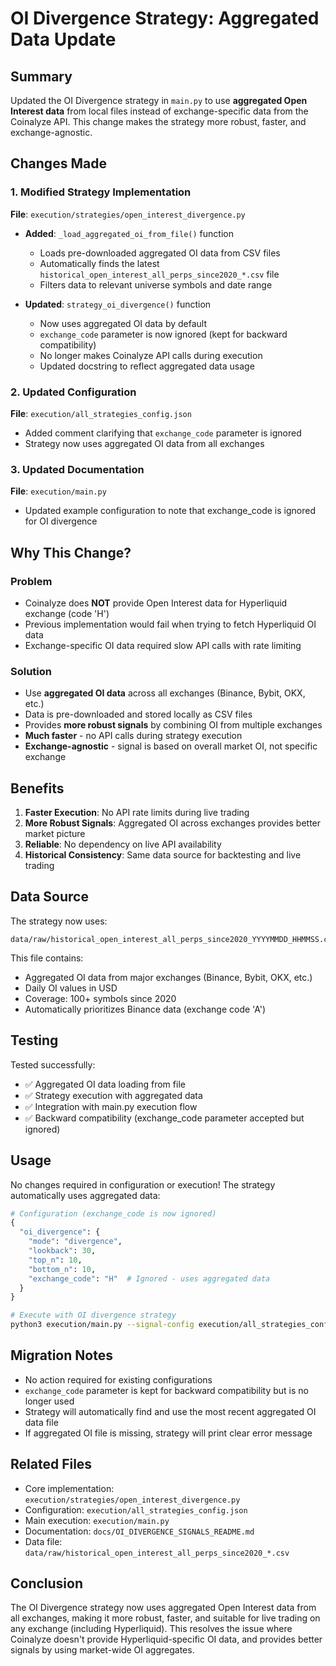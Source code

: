 # OI Divergence Strategy: Aggregated Data Update

## Summary

Updated the OI Divergence strategy in `main.py` to use **aggregated Open Interest data** from local files instead of exchange-specific data from the Coinalyze API. This change makes the strategy more robust, faster, and exchange-agnostic.

## Changes Made

### 1. Modified Strategy Implementation
**File**: `execution/strategies/open_interest_divergence.py`

- **Added**: `_load_aggregated_oi_from_file()` function
  - Loads pre-downloaded aggregated OI data from CSV files
  - Automatically finds the latest `historical_open_interest_all_perps_since2020_*.csv` file
  - Filters data to relevant universe symbols and date range
  
- **Updated**: `strategy_oi_divergence()` function
  - Now uses aggregated OI data by default
  - `exchange_code` parameter is now ignored (kept for backward compatibility)
  - No longer makes Coinalyze API calls during execution
  - Updated docstring to reflect aggregated data usage

### 2. Updated Configuration
**File**: `execution/all_strategies_config.json`

- Added comment clarifying that `exchange_code` parameter is ignored
- Strategy now uses aggregated OI data from all exchanges

### 3. Updated Documentation
**File**: `execution/main.py`

- Updated example configuration to note that exchange_code is ignored for OI divergence

## Why This Change?

### Problem
- Coinalyze does **NOT** provide Open Interest data for Hyperliquid exchange (code 'H')
- Previous implementation would fail when trying to fetch Hyperliquid OI data
- Exchange-specific OI data required slow API calls with rate limiting

### Solution
- Use **aggregated OI data** across all exchanges (Binance, Bybit, OKX, etc.)
- Data is pre-downloaded and stored locally as CSV files
- Provides **more robust signals** by combining OI from multiple exchanges
- **Much faster** - no API calls during strategy execution
- **Exchange-agnostic** - signal is based on overall market OI, not specific exchange

## Benefits

1. **Faster Execution**: No API rate limits during live trading
2. **More Robust Signals**: Aggregated OI across exchanges provides better market picture
3. **Reliable**: No dependency on live API availability
4. **Historical Consistency**: Same data source for backtesting and live trading

## Data Source

The strategy now uses:
```
data/raw/historical_open_interest_all_perps_since2020_YYYYMMDD_HHMMSS.csv
```

This file contains:
- Aggregated OI data from major exchanges (Binance, Bybit, OKX, etc.)
- Daily OI values in USD
- Coverage: 100+ symbols since 2020
- Automatically prioritizes Binance data (exchange code 'A')

## Testing

Tested successfully:
- ✅ Aggregated OI data loading from file
- ✅ Strategy execution with aggregated data
- ✅ Integration with main.py execution flow
- ✅ Backward compatibility (exchange_code parameter accepted but ignored)

## Usage

No changes required in configuration or execution! The strategy automatically uses aggregated data:

```python
# Configuration (exchange_code is now ignored)
{
  "oi_divergence": {
    "mode": "divergence",
    "lookback": 30,
    "top_n": 10,
    "bottom_n": 10,
    "exchange_code": "H"  # Ignored - uses aggregated data
  }
}
```

```bash
# Execute with OI divergence strategy
python3 execution/main.py --signal-config execution/all_strategies_config.json --dry-run
```

## Migration Notes

- No action required for existing configurations
- `exchange_code` parameter is kept for backward compatibility but is no longer used
- Strategy will automatically find and use the most recent aggregated OI data file
- If aggregated OI file is missing, strategy will print clear error message

## Related Files

- Core implementation: `execution/strategies/open_interest_divergence.py`
- Configuration: `execution/all_strategies_config.json`
- Main execution: `execution/main.py`
- Documentation: `docs/OI_DIVERGENCE_SIGNALS_README.md`
- Data file: `data/raw/historical_open_interest_all_perps_since2020_*.csv`

## Conclusion

The OI Divergence strategy now uses aggregated Open Interest data from all exchanges, making it more robust, faster, and suitable for live trading on any exchange (including Hyperliquid). This resolves the issue where Coinalyze doesn't provide Hyperliquid-specific OI data, and provides better signals by using market-wide OI aggregates.
